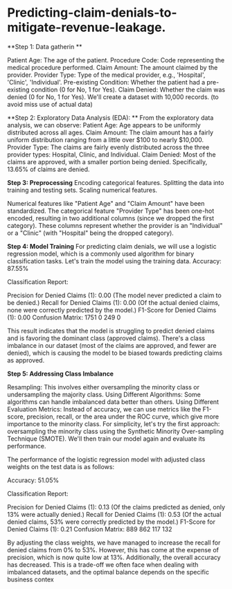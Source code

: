 # Predicting-claim-denials-to-mitigate-revenue-leakage.

**Step 1: Data gatherin **

Patient Age: The age of the patient.
Procedure Code: Code representing the medical procedure performed.
Claim Amount: The amount claimed by the provider.
Provider Type: Type of the medical provider, e.g., 'Hospital', 'Clinic', 'Individual'.
Pre-existing Condition: Whether the patient had a pre-existing condition (0 for No, 1 for Yes).
Claim Denied: Whether the claim was denied (0 for No, 1 for Yes).
We'll create a dataset with 10,000 records. (to avoid miss use of actual data)

**Step 2: Exploratory Data Analysis (EDA): **
From the exploratory data analysis, we can observe:
Patient Age: Age appears to be uniformly distributed across all ages.
Claim Amount: The claim amount has a fairly uniform distribution ranging from a little over $100 to nearly $10,000.
Provider Type: The claims are fairly evenly distributed across the three provider types: Hospital, Clinic, and Individual.
Claim Denied: Most of the claims are approved, with a smaller portion being denied. Specifically, 13.65% of claims are denied.

**Step 3: Preprocessing**
Encoding categorical features.
Splitting the data into training and testing sets.
Scaling numerical features.

Numerical features like "Patient Age" and "Claim Amount" have been standardized.
The categorical feature "Provider Type" has been one-hot encoded, resulting in two additional columns (since we dropped the first category). These columns represent whether the provider is an "Individual" or a "Clinic" (with "Hospital" being the dropped category).


**Step 4: Model Training**
For predicting claim denials, we will use a logistic regression model, which is a commonly used algorithm for binary classification tasks. Let's train the model using the training data.
Accuracy: 87.55%

Classification Report:

Precision for Denied Claims (1): 0.00 (The model never predicted a claim to be denied.)
Recall for Denied Claims (1): 0.00 (Of the actual denied claims, none were correctly predicted by the model.)
F1-Score for Denied Claims (1): 0.00
Confusion Matrix: 1751  0
                  249  0
 
This result indicates that the model is struggling to predict denied claims and is favoring the dominant class (approved claims). There's a class imbalance in our dataset (most of the claims are approved, and fewer are denied), which is causing the model to be biased towards predicting claims as approved.

**Step 5: Addressing Class Imbalance**

Resampling: This involves either oversampling the minority class or undersampling the majority class.
Using Different Algorithms: Some algorithms can handle imbalanced data better than others.
Using Different Evaluation Metrics: Instead of accuracy, we can use metrics like the F1-score, precision, recall, or the area under the ROC curve, which give more importance to the minority class.
For simplicity, let's try the first approach: oversampling the minority class using the Synthetic Minority Over-sampling Technique (SMOTE). We'll then train our model again and evaluate its performance.

The performance of the logistic regression model with adjusted class weights on the test data is as follows:

Accuracy: 51.05%

Classification Report:

Precision for Denied Claims (1): 0.13 (Of the claims predicted as denied, only 13% were actually denied.)
Recall for Denied Claims (1): 0.53 (Of the actual denied claims, 53% were correctly predicted by the model.)
F1-Score for Denied Claims (1): 0.21
Confusion Matrix: 889 862
                  117      132

By adjusting the class weights, we have managed to increase the recall for denied claims from 0% to 53%. However, this has come at the expense of precision, which is now quite low at 13%. Additionally, the overall accuracy has decreased. This is a trade-off we often face when dealing with imbalanced datasets, and the optimal balance depends on the specific business contex
